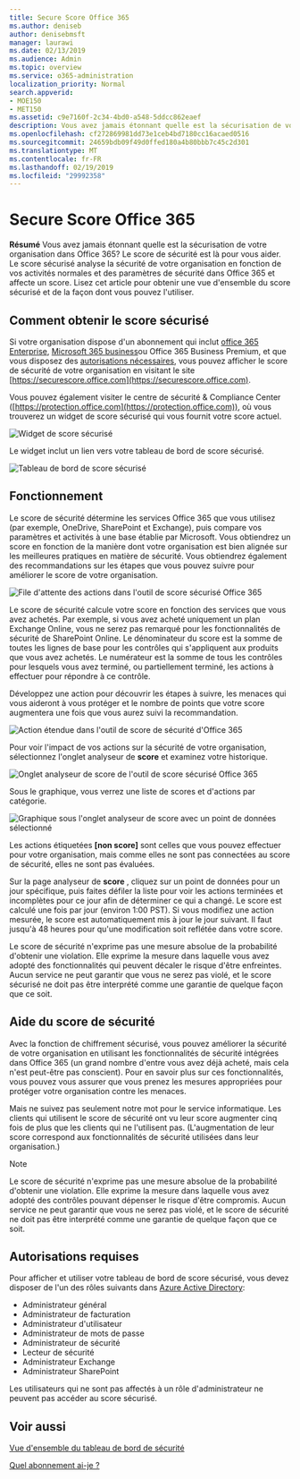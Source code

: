 ```yaml
---
title: Secure Score Office 365
ms.author: deniseb
author: denisebmsft
manager: laurawi
ms.date: 02/13/2019
ms.audience: Admin
ms.topic: overview
ms.service: o365-administration
localization_priority: Normal
search.appverid:
- MOE150
- MET150
ms.assetid: c9e7160f-2c34-4bd0-a548-5ddcc862eaef
description: Vous avez jamais étonnant quelle est la sécurisation de votre organisation dans Office 365? Le score de sécurité est là pour vous aider. Le score sécurisé analyse la sécurité de votre organisation en fonction de vos activités normales et des paramètres de sécurité dans Office 365 et affecte un score.
ms.openlocfilehash: cf272869981dd73e1ceb4bd7180cc16acaed0516
ms.sourcegitcommit: 24659bdb09f49d0ffed180a4b80bbb7c45c2d301
ms.translationtype: MT
ms.contentlocale: fr-FR
ms.lasthandoff: 02/19/2019
ms.locfileid: "29992358"
---
```

# <a name="office-365-secure-score"></a>Secure Score Office 365

**Résumé** Vous avez jamais étonnant quelle est la sécurisation de votre organisation dans Office 365? Le score de sécurité est là pour vous aider. Le score sécurisé analyse la sécurité de votre organisation en fonction de vos activités normales et des paramètres de sécurité dans Office 365 et affecte un score. Lisez cet article pour obtenir une vue d'ensemble du score sécurisé et de la façon dont vous pouvez l'utiliser.
  
## <a name="how-to-get-to-secure-score"></a>Comment obtenir le score sécurisé

Si votre organisation dispose d'un abonnement qui inclut [office 365 Enterprise](https://docs.microsoft.com/office365/enterprise/), [Microsoft 365 business](https://docs.microsoft.com/microsoft-365/business/)ou Office 365 Business Premium, et que vous disposez des [autorisations nécessaires](#required-permissions), vous pouvez afficher le score de sécurité de votre organisation en visitant le site [https://securescore.office.com](https://securescore.office.com). 

Vous pouvez également visiter le centre de sécurité & Compliance Center ([https://protection.office.com](https://protection.office.com)), où vous trouverez un widget de score sécurisé qui vous fournit votre score actuel.

![Widget de score sécurisé](media/SecureScoreWidget-o365.png)

Le widget inclut un lien vers votre tableau de bord de score sécurisé.

![Tableau de bord de score sécurisé](media/SecureScore-WelcomeScreen.png)
  
## <a name="how-it-works"></a>Fonctionnement

Le score de sécurité détermine les services Office 365 que vous utilisez (par exemple, OneDrive, SharePoint et Exchange), puis compare vos paramètres et activités à une base établie par Microsoft. Vous obtiendrez un score en fonction de la manière dont votre organisation est bien alignée sur les meilleures pratiques en matière de sécurité. Vous obtiendrez également des recommandations sur les étapes que vous pouvez suivre pour améliorer le score de votre organisation. 
  
![File d'attente des actions dans l'outil de score sécurisé Office 365](media/SecureScore-ActionsToTake.png)
  
Le score de sécurité calcule votre score en fonction des services que vous avez achetés. Par exemple, si vous avez acheté uniquement un plan Exchange Online, vous ne serez pas remarqué pour les fonctionnalités de sécurité de SharePoint Online. Le dénominateur du score est la somme de toutes les lignes de base pour les contrôles qui s'appliquent aux produits que vous avez achetés. Le numérateur est la somme de tous les contrôles pour lesquels vous avez terminé, ou partiellement terminé, les actions à effectuer pour répondre à ce contrôle.

Développez une action pour découvrir les étapes à suivre, les menaces qui vous aideront à vous protéger et le nombre de points que votre score augmentera une fois que vous aurez suivi la recommandation.
  
![Action étendue dans l'outil de score de sécurité d'Office 365](media/SecureScore-DetailedActionToTake.png)
  
Pour voir l'impact de vos actions sur la sécurité de votre organisation, sélectionnez l'onglet analyseur de **score** et examinez votre historique. 
  
![Onglet analyseur de score de l'outil de score sécurisé Office 365](media/SecureScore-ScoreAnalyzer-7days.png)
  
Sous le graphique, vous verrez une liste de scores et d'actions par catégorie. 
  
![Graphique sous l'onglet analyseur de score avec un point de données sélectionné](media/SecureScore-Analyzer-breakdownbelowchart.png)
 
Les actions étiquetées **[non score]** sont celles que vous pouvez effectuer pour votre organisation, mais comme elles ne sont pas connectées au score de sécurité, elles ne sont pas évaluées.  

Sur la page analyseur de **score** , cliquez sur un point de données pour un jour spécifique, puis faites défiler la liste pour voir les actions terminées et incomplètes pour ce jour afin de déterminer ce qui a changé. Le score est calculé une fois par jour (environ 1:00 PST). Si vous modifiez une action mesurée, le score est automatiquement mis à jour le jour suivant. Il faut jusqu'à 48 heures pour qu'une modification soit reflétée dans votre score.

Le score de sécurité n'exprime pas une mesure absolue de la probabilité d'obtenir une violation. Elle exprime la mesure dans laquelle vous avez adopté des fonctionnalités qui peuvent décaler le risque d'être enfreintes. Aucun service ne peut garantir que vous ne serez pas violé, et le score sécurisé ne doit pas être interprété comme une garantie de quelque façon que ce soit.
 
## <a name="how-secure-score-helps"></a>Aide du score de sécurité

Avec la fonction de chiffrement sécurisé, vous pouvez améliorer la sécurité de votre organisation en utilisant les fonctionnalités de sécurité intégrées dans Office 365 (un grand nombre d'entre vous avez déjà acheté, mais cela n'est peut-être pas conscient). Pour en savoir plus sur ces fonctionnalités, vous pouvez vous assurer que vous prenez les mesures appropriées pour protéger votre organisation contre les menaces.
  
Mais ne suivez pas seulement notre mot pour le service informatique. Les clients qui utilisent le score de sécurité ont vu leur score augmenter cinq fois de plus que les clients qui ne l'utilisent pas. (L'augmentation de leur score correspond aux fonctionnalités de sécurité utilisées dans leur organisation.)
  
> [!NOTE]
> Le score de sécurité n'exprime pas une mesure absolue de la probabilité d'obtenir une violation. Elle exprime la mesure dans laquelle vous avez adopté des contrôles pouvant dépenser le risque d'être compromis. Aucun service ne peut garantir que vous ne serez pas violé, et le score de sécurité ne doit pas être interprété comme une garantie de quelque façon que ce soit. 
  
## <a name="required-permissions"></a>Autorisations requises

Pour afficher et utiliser votre tableau de bord de score sécurisé, vous devez disposer de l'un des rôles suivants dans [Azure Active Directory](https://docs.microsoft.com/azure/active-directory/users-groups-roles/directory-assign-admin-roles#available-roles):
- Administrateur général
- Administrateur de facturation
- Administrateur d'utilisateur
- Administrateur de mots de passe
- Administrateur de sécurité
- Lecteur de sécurité
- Administrateur Exchange
- Administrateur SharePoint

 Les utilisateurs qui ne sont pas affectés à un rôle d'administrateur ne peuvent pas accéder au score sécurisé.

## <a name="related-topics"></a>Voir aussi

[Vue d'ensemble du tableau de bord de sécurité](security-dashboard.md)

[Quel abonnement ai-je ?](https://docs.microsoft.com/office365/admin/admin-overview/what-subscription-do-i-have?view=o365-worldwide)
